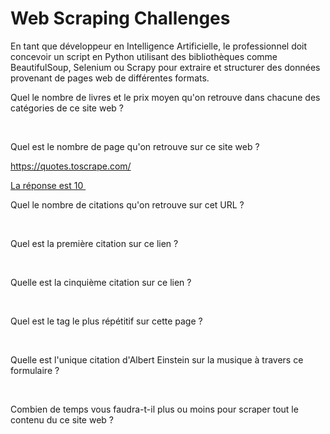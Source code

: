 # Web Scraping Challenges
En tant que développeur en Intelligence Artificielle, le professionnel doit concevoir un script en Python utilisant des bibliothèques comme BeautifulSoup, Selenium ou Scrapy pour extraire et structurer des données provenant de pages web de différentes formats.

Quel le nombre de livres et le prix moyen qu'on retrouve dans chacune des catégories de ce site web ?


​

Quel est le nombre de page qu'on retrouve sur ce site web ?

https://quotes.toscrape.com/

[La réponse est 10 ](nbre-page.png)
​

Quel le nombre de citations qu'on retrouve sur cet URL ?

​

Quel est la première citation sur ce lien ?

​

Quelle est la cinquième citation sur ce lien ?

​

Quel est le tag le plus répétitif sur cette page ?

​

Quelle est l'unique citation d'Albert Einstein sur la musique à travers ce formulaire ?

​

Combien de temps vous faudra-t-il plus ou moins pour scraper tout le contenu du ce site web ?

